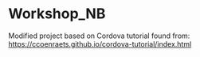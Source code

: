# Workshop_NB
Modified project based on Cordova tutorial found from: https://ccoenraets.github.io/cordova-tutorial/index.html
